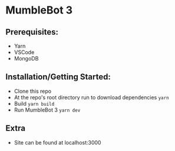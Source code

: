 # MumbleBot 3

## Prerequisites:
 * Yarn
 * VSCode
 * MongoDB

## Installation/Getting Started:
 * Clone this repo
 * At the repo's root directory run to download dependencies `yarn`
 * Build `yarn build`
 * Run MumbleBot 3 `yarn dev`

## Extra
 * Site can be found at localhost:3000
